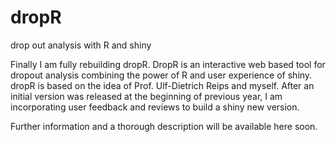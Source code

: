 # dropR
drop out analysis with R and shiny

Finally I am fully rebuilding dropR. DropR is an interactive web based tool for dropout analysis combining the power of R
and user experience of shiny. dropR is based on the idea of Prof. Ulf-Dietrich Reips and myself. After an initial version was
released at the beginning of previous year, I am incorporating user feedback and reviews to build a shiny new version. 

Further information and a thorough description will be available here soon. 
